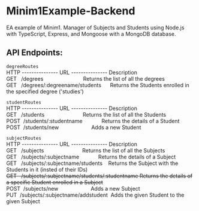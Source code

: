 # Minim1Example-Backend
EA example of Minim1. Manager of Subjects and Students using Node.js with TypeScript, Express, and Mongoose with a MongoDB database.


## API Endpoints:

`degreeRoutes`  
HTTP --------------- URL --------------- Description  
GET   /degrees                           Returns the list of all the degrees  
GET   /degrees/:degreename/students      Returns the Students enrolled in the specified degree ('studies')  
  
`studentRoutes`  
HTTP --------------- URL --------------- Description  
GET   /students                          Returns the list of all the Students  
POST  /students/:studentname             Returns the details of a Student  
POST  /students/new                      Adds a new Student  
  
`subjectRoutes`  
HTTP --------------- URL --------------- Description  
GET   /subjects                          Returns the list of all the Subjects  
GET   /subjects/:subjectname             Returns the details of a Subject  
GET   /subjects/:subjectname/students    Returns the Subject with the Students in it (insted of their IDs)
~~GET   /subjects/:subjectname/students/:studentname Returns the details of a specific Student enrolled in a Subject~~  
POST  /subjects/new                      Adds a new Subject  
PUT  /subjects/:subjectname/addstudent  Adds the given Student to the given Subject  
